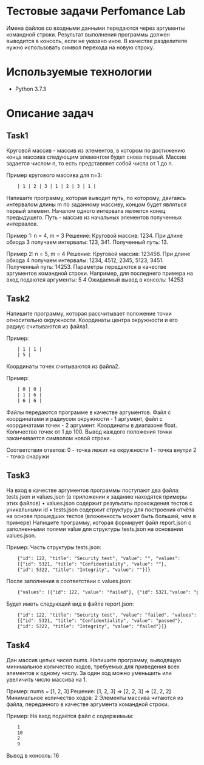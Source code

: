 # Тестовые задачи Perfomance Lab

Имена файлов со входными данными передаются через аргументы командной строки. Результат выполнения программы должен выводится в консоль, если не указано иное.
В качестве разделителя нужно использовать символ перехода на новую строку.

# Используемые технологии
- Python 3.7.3

# Описание задач

## Task1
Круговой массив - массив из элементов, в котором по достижению конца массива следующим элементом будет снова первый. Mассив задается числом n, то есть представляет собой числа от 1 до n.

Пример кругового массива для n=3:
```html
    | 1 | 2 | 3 | 1 | 2 | 3 | 1 |
```


Напишите программу, которая выводит путь, по которому, двигаясь интервалом длины m по заданному массиву, концом будет являться первый элемент.
Началом одного интервала является конец предыдущего. Путь - массив из начальных элементов полученных интервалов.

Пример 1:
n = 4, m = 3
Решение:
Круговой массив: 1234. При длине обхода 3 получаем интервалы: 123, 341. Полученный путь: 13.

Пример 2:
n = 5, m = 4
Решение:
Круговой массив: 123456. При длине обхода 4 получаем интервалы: 1234, 4512, 2345, 5123, 3451. Полученный путь: 14253.
Параметры передаются в качестве аргументов командной строки. Например, для последнего примера на вход подаются аргументы: 5 4 Ожидаемый вывод в консоль: 14253


## Task2
Напишите программу, которая рассчитывает положение точки относительно окружности. Координаты центра окружности и его радиус считываются из файла1.

Пример:
```html
    | 1 | 1 |
    | 5 |
```
Координаты точек считываются из файла2.

Пример:
```html
    | 0 | 0 |
    | 1 | 6 |
    | 6 | 6 |
```
Файлы передаются программе в качестве аргументов. Файл с координатами и радиусом окружности - 1 аргумент, файл с координатами точек - 2 аргумент.
Координаты в диапазоне float.
Количество точек от 1 до 100.
Вывод каждого положения точки заканчивается символом новой строки.

Соответствия ответов:
0 - точка лежит на окружности 1 - точка внутри
2 - точка снаружи


## Task3
На вход в качестве аргументов программы поступают два файла: tests.json и values.json (в приложении к заданию находятся примеры этих файлов)
• values.json содержит результаты прохождения тестов с уникальными id
• tests.json содержит структуру для построения отчёта на основе прошедших тестов
(вложенность может быть большей, чем в примере)
Напишите программу, которая формирует файл report.json с заполненными полями value для структуры tests.json на основании values.json.

Пример:
Часть структуры tests.json:
```html
    {"id": 122, "title": "Security test", "value": "", "values": 
    [{"id": 5321, "title": "Confidentiality", "value": ""}, 
    {"id": 5322, "title": "Integrity", "value": ""}]}
```

После заполнения в соответствии с values.json:
```html
    {"values": [{"id": 122, "value": "failed"}, {"id": 5321,"value": "passed"}, {"id": 5322,"value": "failed"}]}
```

Будет иметь следующий вид в файле report.json:
```html
    {"id": 122, "title": "Security test", "value": "failed", "values": 
    [{"id": 5321, "title": "Confidentiality", "value": "passed"}, 
    {"id": 5322, "title": "Integrity", "value": "failed"}]}
```


## Task4
Дан массив целых чисел nums. Напишите программу, выводящую минимальное количество ходов, требуемых для приведения всех элементов к одному числу. За один ход можно уменьшить или увеличить число массива на 1.

Пример:
nums = [1, 2, 3]
Решение: [1, 2, 3] => [2, 2, 3] => [2, 2, 2] Минимальное количество ходов: 2
Элементы массива читаются из файла, переданного в качестве аргумента командной строки.

Пример:
На вход подаётся файл с содержимым:
```html
    1 
    10
    2
    9
```
Вывод в консоль: 16
